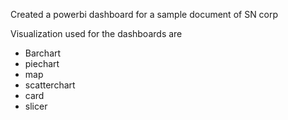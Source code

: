 Created a powerbi dashboard for a sample document of SN corp

Visualization used for the dashboards are

* Barchart
* piechart
* map
* scatterchart
* card
* slicer
